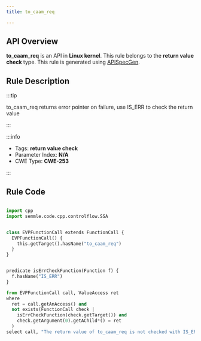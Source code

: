 ```yaml
---
title: to_caam_req

---
```



## API Overview
**to_caam_req** is an API in **Linux kernel**. This rule belongs to the **return value check** type. This rule is generated using [APISpecGen](../../tools/APISpecGen).
## Rule Description

:::tip

to_caam_req returns error pointer on failure, use IS_ERR to check the return value

:::

:::info

- Tags: **return value check**
- Parameter Index: **N/A**
- CWE Type: **CWE-253**

:::

## Rule Code
```python

import cpp
import semmle.code.cpp.controlflow.SSA


class EVPFunctionCall extends FunctionCall {
  EVPFunctionCall() {
    this.getTarget().hasName("to_caam_req")
  }
}


predicate isErrCheckFunction(Function f) {
  f.hasName("IS_ERR") 
}

from EVPFunctionCall call, ValueAccess ret
where
  ret = call.getAnAccess() and
  not exists(FunctionCall check |
    isErrCheckFunction(check.getTarget()) and
    check.getArgument(0).getAChild*() = ret
  )
select call, "The return value of to_caam_req is not checked with IS_ERR."
    
```